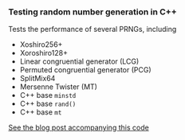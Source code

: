 ### Testing random number generation in C++

Tests the performance of several PRNGs, including

- Xoshiro256+
- Xoroshiro128+
- Linear congruential generator (LCG)
- Permuted congruential generator (PCG)
- SplitMix64
- Mersenne Twister (MT)
- C++ base `minstd`
- C++ base `rand()`
- C++ base `mt`

[See the blog post accompanying this code](http://thompsonsed.co.uk/?p=1337)